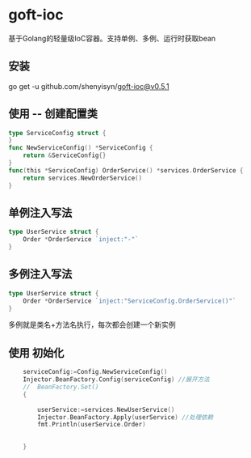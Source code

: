 # goft-ioc
基于Golang的轻量级IoC容器。支持单例、多例、运行时获取bean

## 安装
go get -u github.com/shenyisyn/goft-ioc@v0.5.1

## 使用 -- 创建配置类
```go
type ServiceConfig struct {
}
func NewServiceConfig() *ServiceConfig {
	return &ServiceConfig{}
}
func(this *ServiceConfig) OrderService() *services.OrderService {
	return services.NewOrderService()
}  

```
## 单例注入写法
```go
type UserService struct {
	Order *OrderService `inject:"-"`
}
```
## 多例注入写法
```go
type UserService struct {
	Order *OrderService `inject:"ServiceConfig.OrderService()"`
}
```
多例就是类名+方法名执行，每次都会创建一个新实例
## 使用 初始化
```go
	serviceConfig:=Config.NewServiceConfig()
	Injector.BeanFactory.Config(serviceConfig) //展开方法
	//  BeanFactory.Set()
	{
 
		userService:=services.NewUserService()
		Injector.BeanFactory.Apply(userService) //处理依赖
		fmt.Println(userService.Order)
		 

	}
```
